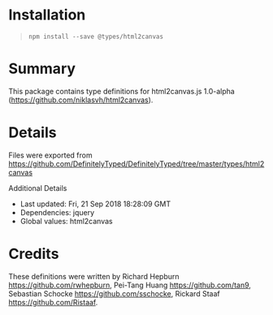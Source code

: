 # Installation
> `npm install --save @types/html2canvas`

# Summary
This package contains type definitions for html2canvas.js 1.0-alpha (https://github.com/niklasvh/html2canvas).

# Details
Files were exported from https://github.com/DefinitelyTyped/DefinitelyTyped/tree/master/types/html2canvas

Additional Details
 * Last updated: Fri, 21 Sep 2018 18:28:09 GMT
 * Dependencies: jquery
 * Global values: html2canvas

# Credits
These definitions were written by Richard Hepburn <https://github.com/rwhepburn>, Pei-Tang Huang <https://github.com/tan9>, Sebastian Schocke <https://github.com/sschocke>, Rickard Staaf <https://github.com/Ristaaf>.
